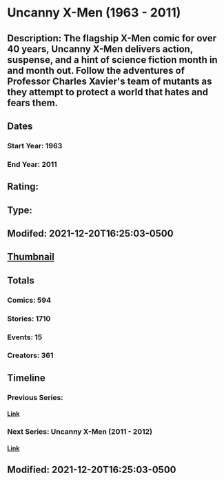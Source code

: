 # Uncanny X-Men (1963 - 2011)
## Description: The flagship X-Men comic for over 40 years, Uncanny X-Men delivers action, suspense, and a hint of science fiction month in and month out. Follow the adventures of Professor Charles Xavier's team of mutants as they attempt to protect a world that hates and fears them.
## Dates
### Start Year: 1963
### End Year: 2011
## Rating: 
## Type: 
## Modifed: 2021-12-20T16:25:03-0500
## [Thumbnail](http://i.annihil.us/u/prod/marvel/i/mg/9/00/512527be6fba3.jpg)
## Totals
### Comics: 594
### Stories: 1710
### Events: 15
### Creators: 361
## Timeline
### Previous Series: 
#### [Link]()
### Next Series: Uncanny X-Men (2011 - 2012)
#### [Link](http://gateway.marvel.com/v1/public/series/14914)
## Modified: 2021-12-20T16:25:03-0500